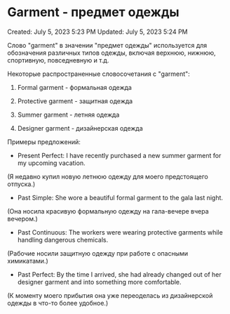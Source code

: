 # Garment - предмет одежды

Created: July 5, 2023 5:23 PM
Updated: July 5, 2023 5:24 PM

Слово "garment" в значении "предмет одежды" используется для обозначения различных типов одежды, включая верхнюю, нижнюю, спортивную, повседневную и т.д.

Некоторые распространенные словосочетания с "garment":

1. Formal garment - формальная одежда

2. Protective garment - защитная одежда

3. Summer garment - летняя одежда

4. Designer garment - дизайнерская одежда

Примеры предложений:

- Present Perfect: I have recently purchased a new summer garment for my upcoming vacation.

(Я недавно купил новую летнюю одежду для моего предстоящего отпуска.)

- Past Simple: She wore a beautiful formal garment to the gala last night.

(Она носила красивую формальную одежду на гала-вечере вчера вечером.)

- Past Continuous: The workers were wearing protective garments while handling dangerous chemicals.

(Рабочие носили защитную одежду при работе с опасными химикатами.)

- Past Perfect: By the time I arrived, she had already changed out of her designer garment and into something more comfortable.

(К моменту моего прибытия она уже переоделась из дизайнерской одежды в что-то более удобное.)